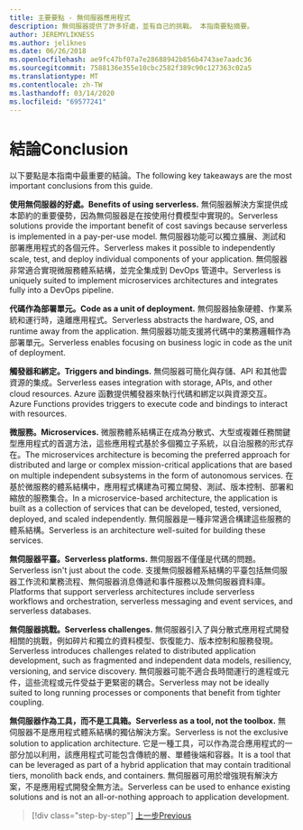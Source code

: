 ```yaml
---
title: 主要要點 - 無伺服器應用程式
description: 無伺服器提供了許多好處，並有自己的挑戰。 本指南要點摘要。
author: JEREMYLIKNESS
ms.author: jeliknes
ms.date: 06/26/2018
ms.openlocfilehash: ae9fc47bf07a7e28688942b856b4743ae7aadc36
ms.sourcegitcommit: 7588136e355e10cbc2582f389c90c127363c02a5
ms.translationtype: MT
ms.contentlocale: zh-TW
ms.lasthandoff: 03/14/2020
ms.locfileid: "69577241"
---
```

# <a name="conclusion"></a><span data-ttu-id="d7d2e-104">結論</span><span class="sxs-lookup"><span data-stu-id="d7d2e-104">Conclusion</span></span>

<span data-ttu-id="d7d2e-105">以下要點是本指南中最重要的結論。</span><span class="sxs-lookup"><span data-stu-id="d7d2e-105">The following key takeaways are the most important conclusions from this guide.</span></span>

<span data-ttu-id="d7d2e-106">**使用無伺服器的好處。**</span><span class="sxs-lookup"><span data-stu-id="d7d2e-106">**Benefits of using serverless.**</span></span> <span data-ttu-id="d7d2e-107">無伺服器解決方案提供成本節約的重要優勢，因為無伺服器是在按使用付費模型中實現的。</span><span class="sxs-lookup"><span data-stu-id="d7d2e-107">Serverless solutions provide the important benefit of cost savings because serverless is implemented in a pay-per-use model.</span></span> <span data-ttu-id="d7d2e-108">無伺服器功能可以獨立擴展、測試和部署應用程式的各個元件。</span><span class="sxs-lookup"><span data-stu-id="d7d2e-108">Serverless makes it possible to independently scale, test, and deploy individual components of your application.</span></span> <span data-ttu-id="d7d2e-109">無伺服器非常適合實現微服務體系結構，並完全集成到 DevOps 管道中。</span><span class="sxs-lookup"><span data-stu-id="d7d2e-109">Serverless is uniquely suited to implement microservices architectures and integrates fully into a DevOps pipeline.</span></span>

<span data-ttu-id="d7d2e-110">**代碼作為部署單元。**</span><span class="sxs-lookup"><span data-stu-id="d7d2e-110">**Code as a unit of deployment.**</span></span> <span data-ttu-id="d7d2e-111">無伺服器抽象硬體、作業系統和運行時，遠離應用程式。</span><span class="sxs-lookup"><span data-stu-id="d7d2e-111">Serverless abstracts the hardware, OS, and runtime away from the application.</span></span> <span data-ttu-id="d7d2e-112">無伺服器功能支援將代碼中的業務邏輯作為部署單元。</span><span class="sxs-lookup"><span data-stu-id="d7d2e-112">Serverless enables focusing on business logic in code as the unit of deployment.</span></span>

<span data-ttu-id="d7d2e-113">**觸發器和綁定。**</span><span class="sxs-lookup"><span data-stu-id="d7d2e-113">**Triggers and bindings.**</span></span> <span data-ttu-id="d7d2e-114">無伺服器可簡化與存儲、API 和其他雲資源的集成。</span><span class="sxs-lookup"><span data-stu-id="d7d2e-114">Serverless eases integration with storage, APIs, and other cloud resources.</span></span> <span data-ttu-id="d7d2e-115">Azure 函數提供觸發器來執行代碼和綁定以與資源交互。</span><span class="sxs-lookup"><span data-stu-id="d7d2e-115">Azure Functions provides triggers to execute code and bindings to interact with resources.</span></span>

<span data-ttu-id="d7d2e-116">**微服務。**</span><span class="sxs-lookup"><span data-stu-id="d7d2e-116">**Microservices.**</span></span> <span data-ttu-id="d7d2e-117">微服務體系結構正在成為分散式、大型或複雜任務關鍵型應用程式的首選方法，這些應用程式基於多個獨立子系統，以自治服務的形式存在。</span><span class="sxs-lookup"><span data-stu-id="d7d2e-117">The microservices architecture is becoming the preferred approach for distributed and large or complex mission-critical applications that are based on multiple independent subsystems in the form of autonomous services.</span></span> <span data-ttu-id="d7d2e-118">在基於微服務的體系結構中，應用程式構建為可獨立開發、測試、版本控制、部署和縮放的服務集合。</span><span class="sxs-lookup"><span data-stu-id="d7d2e-118">In a microservice-based architecture, the application is built as a collection of services that can be developed, tested, versioned, deployed, and scaled independently.</span></span> <span data-ttu-id="d7d2e-119">無伺服器是一種非常適合構建這些服務的體系結構。</span><span class="sxs-lookup"><span data-stu-id="d7d2e-119">Serverless is an architecture well-suited for building these services.</span></span>

<span data-ttu-id="d7d2e-120">**無伺服器平臺。**</span><span class="sxs-lookup"><span data-stu-id="d7d2e-120">**Serverless platforms.**</span></span> <span data-ttu-id="d7d2e-121">無伺服器不僅僅是代碼的問題。</span><span class="sxs-lookup"><span data-stu-id="d7d2e-121">Serverless isn't just about the code.</span></span> <span data-ttu-id="d7d2e-122">支援無伺服器體系結構的平臺包括無伺服器工作流和業務流程、無伺服器消息傳遞和事件服務以及無伺服器資料庫。</span><span class="sxs-lookup"><span data-stu-id="d7d2e-122">Platforms that support serverless architectures include serverless workflows and orchestration, serverless messaging and event services, and serverless databases.</span></span>

<span data-ttu-id="d7d2e-123">**無伺服器挑戰。**</span><span class="sxs-lookup"><span data-stu-id="d7d2e-123">**Serverless challenges.**</span></span> <span data-ttu-id="d7d2e-124">無伺服器引入了與分散式應用程式開發相關的挑戰，例如碎片和獨立的資料模型、恢復能力、版本控制和服務發現。</span><span class="sxs-lookup"><span data-stu-id="d7d2e-124">Serverless introduces challenges related to distributed application development, such as fragmented and independent data models, resiliency, versioning, and service discovery.</span></span> <span data-ttu-id="d7d2e-125">無伺服器可能不適合長時間運行的進程或元件，這些流程或元件受益于更緊密的耦合。</span><span class="sxs-lookup"><span data-stu-id="d7d2e-125">Serverless may not be ideally suited to long running processes or components that benefit from tighter coupling.</span></span>

<span data-ttu-id="d7d2e-126">**無伺服器作為工具，而不是工具箱。**</span><span class="sxs-lookup"><span data-stu-id="d7d2e-126">**Serverless as a tool, not the toolbox.**</span></span> <span data-ttu-id="d7d2e-127">無伺服器不是應用程式體系結構的獨佔解決方案。</span><span class="sxs-lookup"><span data-stu-id="d7d2e-127">Serverless is not the exclusive solution to application architecture.</span></span> <span data-ttu-id="d7d2e-128">它是一種工具，可以作為混合應用程式的一部分加以利用，該應用程式可能包含傳統的層、單體後端和容器。</span><span class="sxs-lookup"><span data-stu-id="d7d2e-128">It is a tool that can be leveraged as part of a hybrid application that may contain traditional tiers, monolith back ends, and containers.</span></span> <span data-ttu-id="d7d2e-129">無伺服器可用於增強現有解決方案，不是應用程式開發全無方法。</span><span class="sxs-lookup"><span data-stu-id="d7d2e-129">Serverless can be used to enhance existing solutions and is not an all-or-nothing approach to application development.</span></span>

>[!div class="step-by-step"]
>[<span data-ttu-id="d7d2e-130">上一步</span><span class="sxs-lookup"><span data-stu-id="d7d2e-130">Previous</span></span>](serverless-business-scenarios.md)
